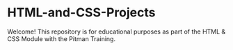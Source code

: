 # HTML-and-CSS-Projects

Welcome! This repository is for educational purposes as part of the HTML & CSS Module with the Pitman Training. 
